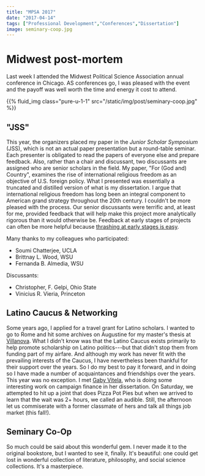 ```yaml
---
title: "MPSA 2017"
date: "2017-04-14"
tags: ["Professional Development","Conferences","Dissertation"]
image: seminary-coop.jpg
---
```


# Midwest post-mortem

Last week I attended the Midwest Political Science Association annual conference in Chicago. AS conferences go, I was pleased with the event and the payoff was well worth the time and energy it cost to attend. <!--more-->

{{% fluid_img class="pure-u-1-1" src="/static/img/post/seminary-coop.jpg" %}}

## "JSS"

This year, the organizers placed my paper in the *Junior Scholar Symposium* (JSS), which is not an actual paper presentation but a round-table seminar. Each presenter is obligated to read the papers of everyone else and prepare feedback. Also, rather than a chair and discussant, two discussants are assigned who are senior scholars in the field. My paper, "For (God and) Country", examines the rise of international religious freedom as an objective of U.S. foreign policy. What I presented was essentially a truncated and distilled version of what is my dissertation. I argue that international religious freedom has long been an integral component to American grand strategy throughout the 20th century. I couldn't be more pleased with the process. Our senior discussants were terrific and, at least for me, provided feedback that will help make this project more analytically rigorous than it would otherwise be. Feedback at early stages of projects can often be more helpful because [thrashing at early stages is easy](https://vimeo.com/5895898).

Many thanks to my colleagues who participated:

* Soumi Chatterjee, UCLA
* Brittnay L. Wood, WSU
* Fernanda B. Almedia, WSU

Discussants:

* Christopher, F. Gelpi, Ohio State
* Vinicius R. Vieria, Princeton


## Latino Caucus & Networking

Some years ago, I applied for a travel grant for Latino scholars. I wanted to go to Rome and hit some archives on Augustine for my master's thesis at [Villanova](http://www1.villanova.edu/villanova/artsci/psc.html). What I didn't know was that the Latino Caucus exists primarily to help promote scholarship on Latino politics---but that didn't stop them from funding part of my airfare. And although my work has never fit with the prevailing interests of the Caucus, I have nevertheless been thankful for their support over the years. So I do my best to pay it forward, and in doing so I have made a number of acquaintances and friendships over the years. This year was no exception. I met [Gaby Vitela](http://www.lsu.edu/hss/polisci/graduate_students/graduate_students/vitelag.php), who is doing some interesting work on campaign finance in her dissertation. On Saturday, we attempted to hit up a joint that does Pizza Pot Pies but when we arrived to learn that the wait was 2+ hours, we called an audible. Still, the afternoon let us commiserate with a former classmate of hers and talk all things job market (this fall!).


## Seminary Co-Op

So much could be said about this wonderful gem. I never made it to the original bookstore, but I wanted to see it, finally. It's beautiful: one could get lost in wonderful collection of literature, philosophy, and social science collections. It's a masterpiece.
